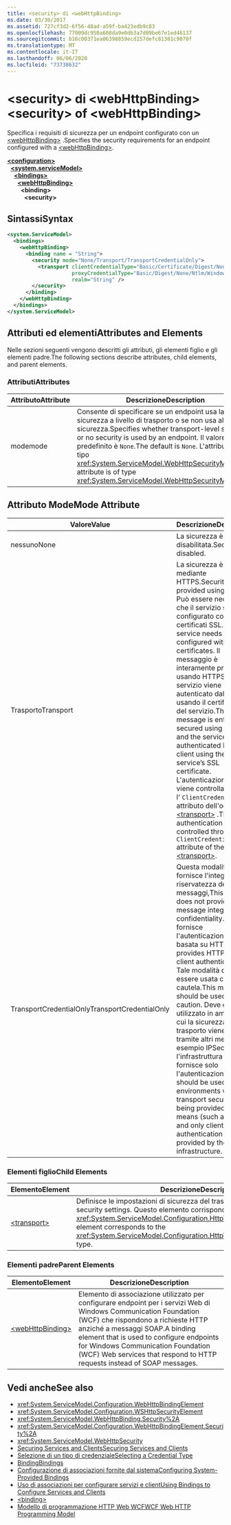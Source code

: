 ```yaml
---
title: <security> di <webHttpBinding>
ms.date: 03/30/2017
ms.assetid: 727cf3d2-6f56-48ad-a59f-ba423edb9c83
ms.openlocfilehash: 77009dc950a608da9e0db3a7d09be67e1ed46137
ms.sourcegitcommit: b16c00371ea06398859ecd157defc81301c9070f
ms.translationtype: MT
ms.contentlocale: it-IT
ms.lasthandoff: 06/06/2020
ms.locfileid: "73738632"
---
```

# <a name="security-of-webhttpbinding"></a><span data-ttu-id="40dc5-102">\<security> di \<webHttpBinding></span><span class="sxs-lookup"><span data-stu-id="40dc5-102">\<security> of \<webHttpBinding></span></span>
<span data-ttu-id="40dc5-103">Specifica i requisiti di sicurezza per un endpoint configurato con un [\<webHttpBinding>](webhttpbinding.md) .</span><span class="sxs-lookup"><span data-stu-id="40dc5-103">Specifies the security requirements for an endpoint configured with a [\<webHttpBinding>](webhttpbinding.md).</span></span>  
  
[**\<configuration>**](../configuration-element.md)\
&nbsp;&nbsp;[**\<system.serviceModel>**](system-servicemodel.md)\
&nbsp;&nbsp;&nbsp;&nbsp;[**\<bindings>**](bindings.md)\
&nbsp;&nbsp;&nbsp;&nbsp;&nbsp;&nbsp;[**\<webHttpBinding>**](webhttpbinding.md)\
&nbsp;&nbsp;&nbsp;&nbsp;&nbsp;&nbsp;&nbsp;&nbsp;**\<binding>**\
&nbsp;&nbsp;&nbsp;&nbsp;&nbsp;&nbsp;&nbsp;&nbsp;&nbsp;&nbsp;**\<security>**  
  
## <a name="syntax"></a><span data-ttu-id="40dc5-104">Sintassi</span><span class="sxs-lookup"><span data-stu-id="40dc5-104">Syntax</span></span>  
  
```xml  
<system.ServiceModel>
  <bindings>
    <webHttpBinding>
      <binding name = "String">
        <security mode="None/Transport/TransportCredentialOnly">
          <transport clientCredentialType="Basic/Certificate/Digest/None/Ntlm/Windows"
                     proxyCredentialType="Basic/Digest/None/Ntlm/Windows"
                     realm="String" />
        </security>
      </binding>
    </webHttpBinding>
  </bindings>
</system.ServiceModel>
```  
  
## <a name="attributes-and-elements"></a><span data-ttu-id="40dc5-105">Attributi ed elementi</span><span class="sxs-lookup"><span data-stu-id="40dc5-105">Attributes and Elements</span></span>  
 <span data-ttu-id="40dc5-106">Nelle sezioni seguenti vengono descritti gli attributi, gli elementi figlio e gli elementi padre.</span><span class="sxs-lookup"><span data-stu-id="40dc5-106">The following sections describe attributes, child elements, and parent elements.</span></span>  
  
### <a name="attributes"></a><span data-ttu-id="40dc5-107">Attributi</span><span class="sxs-lookup"><span data-stu-id="40dc5-107">Attributes</span></span>  
  
|<span data-ttu-id="40dc5-108">Attributo</span><span class="sxs-lookup"><span data-stu-id="40dc5-108">Attribute</span></span>|<span data-ttu-id="40dc5-109">Descrizione</span><span class="sxs-lookup"><span data-stu-id="40dc5-109">Description</span></span>|  
|---------------|-----------------|  
|<span data-ttu-id="40dc5-110">mode</span><span class="sxs-lookup"><span data-stu-id="40dc5-110">mode</span></span>|<span data-ttu-id="40dc5-111">Consente di specificare se un endpoint usa la sicurezza a livello di trasporto o se non usa alcuna sicurezza.</span><span class="sxs-lookup"><span data-stu-id="40dc5-111">Specifies whether transport-level security or no security is used by an endpoint.</span></span> <span data-ttu-id="40dc5-112">Il valore predefinito è `None`.</span><span class="sxs-lookup"><span data-stu-id="40dc5-112">The default is `None`.</span></span> <span data-ttu-id="40dc5-113">L'attributo è di tipo <xref:System.ServiceModel.WebHttpSecurityMode>.</span><span class="sxs-lookup"><span data-stu-id="40dc5-113">This attribute is of type <xref:System.ServiceModel.WebHttpSecurityMode>.</span></span>|  
  
## <a name="mode-attribute"></a><span data-ttu-id="40dc5-114">Attributo Mode</span><span class="sxs-lookup"><span data-stu-id="40dc5-114">Mode Attribute</span></span>  
  
|<span data-ttu-id="40dc5-115">Valore</span><span class="sxs-lookup"><span data-stu-id="40dc5-115">Value</span></span>|<span data-ttu-id="40dc5-116">Descrizione</span><span class="sxs-lookup"><span data-stu-id="40dc5-116">Description</span></span>|  
|-----------|-----------------|  
|<span data-ttu-id="40dc5-117">nessuno</span><span class="sxs-lookup"><span data-stu-id="40dc5-117">None</span></span>|<span data-ttu-id="40dc5-118">La sicurezza è disabilitata.</span><span class="sxs-lookup"><span data-stu-id="40dc5-118">Security is disabled.</span></span>|  
|<span data-ttu-id="40dc5-119">Trasporto</span><span class="sxs-lookup"><span data-stu-id="40dc5-119">Transport</span></span>|<span data-ttu-id="40dc5-120">La sicurezza è fornita mediante HTTPS.</span><span class="sxs-lookup"><span data-stu-id="40dc5-120">Security is provided using HTTPS.</span></span> <span data-ttu-id="40dc5-121">Può essere necessario che il servizio sia configurato con certificati SSL.</span><span class="sxs-lookup"><span data-stu-id="40dc5-121">The service needs to be configured with SSL certificates.</span></span> <span data-ttu-id="40dc5-122">Il messaggio è interamente protetto usando HTTPS e il servizio viene autenticato dal client usando il certificato SSL del servizio.</span><span class="sxs-lookup"><span data-stu-id="40dc5-122">The message is entirely secured using HTTPS and the service is authenticated by the client using the service’s SSL certificate.</span></span> <span data-ttu-id="40dc5-123">L'autenticazione client viene controllata tramite l' `ClientCredentialType` attributo dell'oggetto [\<transport>](transport-of-webhttpbinding.md) .</span><span class="sxs-lookup"><span data-stu-id="40dc5-123">The client authentication is controlled through the `ClientCredentialType` attribute of the [\<transport>](transport-of-webhttpbinding.md).</span></span>|  
|<span data-ttu-id="40dc5-124">TransportCredentialOnly</span><span class="sxs-lookup"><span data-stu-id="40dc5-124">TransportCredentialOnly</span></span>|<span data-ttu-id="40dc5-125">Questa modalità non fornisce l'integrità e la riservatezza dei messaggi,</span><span class="sxs-lookup"><span data-stu-id="40dc5-125">This mode does not provide message integrity and confidentiality.</span></span> <span data-ttu-id="40dc5-126">ma fornisce l'autenticazione client basata su HTTP.</span><span class="sxs-lookup"><span data-stu-id="40dc5-126">It provides HTTP-based client authentication.</span></span> <span data-ttu-id="40dc5-127">Tale modalità deve essere usata con cautela.</span><span class="sxs-lookup"><span data-stu-id="40dc5-127">This mode should be used with caution.</span></span> <span data-ttu-id="40dc5-128">Deve essere utilizzato in ambienti in cui la sicurezza del trasporto viene fornita tramite altri mezzi (ad esempio IPSec) e l'infrastruttura WCF fornisce solo l'autenticazione client.</span><span class="sxs-lookup"><span data-stu-id="40dc5-128">It should be used in environments where the transport security is being provided by other means (such as IPSec) and only client authentication is provided by the WCF infrastructure.</span></span>|  
  
### <a name="child-elements"></a><span data-ttu-id="40dc5-129">Elementi figlio</span><span class="sxs-lookup"><span data-stu-id="40dc5-129">Child Elements</span></span>  
  
|<span data-ttu-id="40dc5-130">Elemento</span><span class="sxs-lookup"><span data-stu-id="40dc5-130">Element</span></span>|<span data-ttu-id="40dc5-131">Descrizione</span><span class="sxs-lookup"><span data-stu-id="40dc5-131">Description</span></span>|  
|-------------|-----------------|  
|[\<transport>](transport-of-webhttpbinding.md)|<span data-ttu-id="40dc5-132">Definisce le impostazioni di sicurezza del trasporto.</span><span class="sxs-lookup"><span data-stu-id="40dc5-132">Defines the transport security settings.</span></span> <span data-ttu-id="40dc5-133">Questo elemento corrisponde al tipo <xref:System.ServiceModel.Configuration.HttpTransportSecurityElement>.</span><span class="sxs-lookup"><span data-stu-id="40dc5-133">This element corresponds to the <xref:System.ServiceModel.Configuration.HttpTransportSecurityElement> type.</span></span>|  
  
### <a name="parent-elements"></a><span data-ttu-id="40dc5-134">Elementi padre</span><span class="sxs-lookup"><span data-stu-id="40dc5-134">Parent Elements</span></span>  
  
|<span data-ttu-id="40dc5-135">Elemento</span><span class="sxs-lookup"><span data-stu-id="40dc5-135">Element</span></span>|<span data-ttu-id="40dc5-136">Descrizione</span><span class="sxs-lookup"><span data-stu-id="40dc5-136">Description</span></span>|  
|-------------|-----------------|  
|[\<webHttpBinding>](webhttpbinding.md)|<span data-ttu-id="40dc5-137">Elemento di associazione utilizzato per configurare endpoint per i servizi Web di Windows Communication Foundation (WCF) che rispondono a richieste HTTP anziché a messaggi SOAP.</span><span class="sxs-lookup"><span data-stu-id="40dc5-137">A binding element that is used to configure endpoints for Windows Communication Foundation (WCF) Web services that respond to HTTP requests instead of SOAP messages.</span></span>|  
  
## <a name="see-also"></a><span data-ttu-id="40dc5-138">Vedi anche</span><span class="sxs-lookup"><span data-stu-id="40dc5-138">See also</span></span>

- <xref:System.ServiceModel.Configuration.WebHttpBindingElement>
- <xref:System.ServiceModel.Configuration.WSHttpSecurityElement>
- <xref:System.ServiceModel.WebHttpBinding.Security%2A>
- <xref:System.ServiceModel.Configuration.WebHttpBindingElement.Security%2A>
- <xref:System.ServiceModel.WebHttpSecurity>
- [<span data-ttu-id="40dc5-139">Securing Services and Clients</span><span class="sxs-lookup"><span data-stu-id="40dc5-139">Securing Services and Clients</span></span>](../../../wcf/feature-details/securing-services-and-clients.md)
- [<span data-ttu-id="40dc5-140">Selezione di un tipo di credenziale</span><span class="sxs-lookup"><span data-stu-id="40dc5-140">Selecting a Credential Type</span></span>](../../../wcf/feature-details/selecting-a-credential-type.md)
- [<span data-ttu-id="40dc5-141">Binding</span><span class="sxs-lookup"><span data-stu-id="40dc5-141">Bindings</span></span>](../../../wcf/bindings.md)
- [<span data-ttu-id="40dc5-142">Configurazione di associazioni fornite dal sistema</span><span class="sxs-lookup"><span data-stu-id="40dc5-142">Configuring System-Provided Bindings</span></span>](../../../wcf/feature-details/configuring-system-provided-bindings.md)
- [<span data-ttu-id="40dc5-143">Uso di associazioni per configurare servizi e client</span><span class="sxs-lookup"><span data-stu-id="40dc5-143">Using Bindings to Configure Services and Clients</span></span>](../../../wcf/using-bindings-to-configure-services-and-clients.md)
- [\<binding>](bindings.md)
- [<span data-ttu-id="40dc5-144">Modello di programmazione HTTP Web WCF</span><span class="sxs-lookup"><span data-stu-id="40dc5-144">WCF Web HTTP Programming Model</span></span>](../../../wcf/feature-details/wcf-web-http-programming-model.md)
